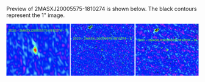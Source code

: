 Preview of 2MASXJ20005575-1810274 is shown below. The black contours represent the 1" image. 

![2MASXJ20005575-1810274](2MASXJ20005575-1810274.png "2MASXJ20005575-1810274")
